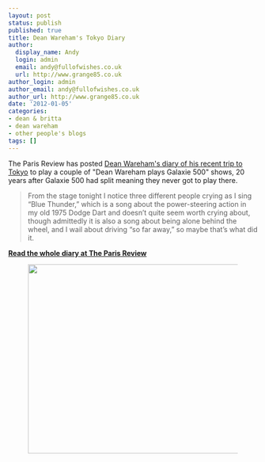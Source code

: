 ```yaml
---
layout: post
status: publish
published: true
title: Dean Wareham's Tokyo Diary
author:
  display_name: Andy
  login: admin
  email: andy@fullofwishes.co.uk
  url: http://www.grange85.co.uk
author_login: admin
author_email: andy@fullofwishes.co.uk
author_url: http://www.grange85.co.uk
date: '2012-01-05'
categories:
- dean & britta
- dean wareham
- other people's blogs
tags: []
---
```

<p>The Paris Review has posted <a href="http://www.theparisreview.org/blog/2012/01/03/the-tokyo-diary/">Dean Wareham's diary of his recent trip to Tokyo</a> to play a couple of "Dean Wareham plays Galaxie 500" shows, 20 years after Galaxie 500 had split meaning they never got to play there.</p>
<blockquote><p>From the stage tonight I notice three different people crying as I sing “Blue Thunder,” which is a song about the power-steering action in my old 1975 Dodge Dart and doesn’t quite seem worth crying about, though admittedly it is also a song about being alone behind the wheel, and I wail about driving “so far away,” so maybe that’s what did it.</p></blockquote>
<p><strong><a href="http://www.theparisreview.org/blog/2012/01/03/the-tokyo-diary/">Read the whole diary at The Paris Review</a></strong></p>
<p><figure class="caption aligncenter" width="574" caption="Backstage at the Liquid Room, we are trying to staying awake before the show, eating rice cakes and unusual candy bars and staring at the poster of Kurt and Courtney on the wall"><img alt="" src="https://www.fullofwishes.co.uk/wp/wp-content/uploads/2012/01/5-Liquid-Room-dressing-room-e1323966563483.jpg" title="Kurt & Courtney" width="574" height="382" /><figcaption class="caption-text"></figcaption></figure>
